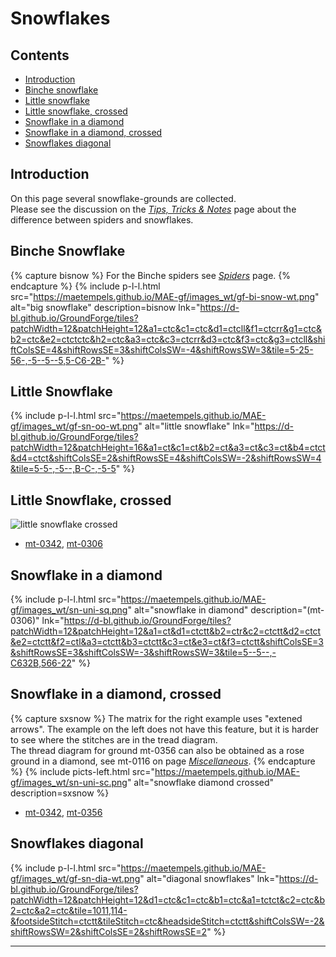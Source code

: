 # Snowflakes

## Contents
* [Introduction](#introduction)
* [Binche snowflake](#binche-snowflake)
* [Little snowflake](#little-snowflake)
* [Little snowflake, crossed](#little-snowflake-crossed)
* [Snowflake in a diamond](#snowflake-in-a-diamond)
* [Snowflake in a diamond, crossed](#snowflake-in-a-diamond-crossed)
* [Snowflakes diagonal](#snowflakes-diagonal)

## Introduction
On this page several snowflake-grounds are collected.   
Please see the discussion on the [_Tips, Tricks &amp; Notes_][page-tips] page about the difference between spiders and snowflakes.

## Binche Snowflake
{% capture bisnow %}
For the Binche spiders see <a href="https://maetempels.github.io/MAE-gf/docs/spiders#binche-spiders"><em>Spiders</em></a> page.
{% endcapture %}
{% include p-l-l.html
  src="https://maetempels.github.io/MAE-gf/images_wt/gf-bi-snow-wt.png"
  alt="big snowflake"
  description=bisnow
  lnk="https://d-bl.github.io/GroundForge/tiles?patchWidth=12&patchHeight=12&a1=ctc&c1=ctc&d1=ctcll&f1=ctcrr&g1=ctc&b2=ctc&e2=ctctctc&h2=ctc&a3=ctc&c3=ctcrr&d3=ctc&f3=ctc&g3=ctcll&shiftColsSE=4&shiftRowsSE=3&shiftColsSW=-4&shiftRowsSW=3&tile=5-25-56-,-5--5--5,5-C6-2B-"
%}

## Little Snowflake
{% include p-l-l.html
  src="https://maetempels.github.io/MAE-gf/images_wt/gf-sn-oo-wt.png"
  alt="little snowflake"
  lnk="https://d-bl.github.io/GroundForge/tiles?patchWidth=12&patchHeight=16&a1=ct&c1=ct&b2=ct&a3=ct&c3=ct&b4=ctct&d4=ctct&shiftColsSE=2&shiftRowsSE=4&shiftColsSW=-2&shiftRowsSW=4&tile=5-5-,-5--,B-C-,-5-5"
%}

## Little Snowflake, crossed
![little snowflake crossed][pic-sn-cr]
* [mt-0342][T-ex-0342], [mt-0306][T-mt-0306]

[pic-sn-cr]: https://maetempels.github.io/MAE-gf/images_wt/gf-sn-cr-wt.png
[T-ex-0342]: https://d-bl.github.io/GroundForge/tiles?patchWidth=16&patchHeight=16&c1=c&e1=c&b2=ctctc&d2=tc&f2=ctctc&h2=ct&a3=ct&g3=ct&h4=ctct&shiftColsSE=4&shiftRowsSE=4&shiftColsSW=-4&shiftRowsSW=4&tile=--B-C---,-E-5-O-K,5-----5-,-------5
[T-mt-0306]: https://d-bl.github.io/GroundForge/tiles?patchWidth=24&patchHeight=24&c1=c&e1=c&b2=c&d2=tctc&f2=c&h2=ctct&a3=cr&g3=cl&h4=tct&shiftColsSE=4&shiftRowsSE=4&shiftColsSW=-4&shiftRowsSW=4&tile=--B-C---,-E-5-O-K,5-----5-,-------5

## Snowflake in a diamond
{% include p-l-l.html
  src="https://maetempels.github.io/MAE-gf/images_wt/sn-uni-sq.png"
  alt="snowflake in diamond"
  description="(mt-0306)"
  lnk="https://d-bl.github.io/GroundForge/tiles?patchWidth=12&patchHeight=12&a1=ct&d1=ctctt&b2=ctr&c2=ctctt&d2=ctct&e2=ctctt&f2=ctl&a3=ctctt&b3=ctctt&c3=ct&e3=ct&f3=ctctt&shiftColsSE=3&shiftRowsSE=3&shiftColsSW=-3&shiftRowsSW=3&tile=5--5--,-C632B,566-22"
%}  

## Snowflake in a diamond, crossed
{% capture sxsnow %}
The matrix for the right example uses &quot;extened arrows&quot;. The example on the left does not have this feature, but it is harder to see where the stitches are in the tread diagram.<br>The thread diagram for ground mt-0356 can also be obtained as a rose ground in a diamond, see mt-0116 on page <a href="https://maetempels.github.io/MAE-gf/docs/misca#rose-ground-in-a-diamond"><em>Miscellaneous</em></a>.
{% endcapture %}
{% include picts-left.html
  src="https://maetempels.github.io/MAE-gf/images_wt/sn-uni-sc.png"
  alt="snowflake diamond crossed"
  description=sxsnow
%}
* [mt-0342][T-0342-sq], [mt-0356][T-mt-0356]

[T-0342-sq]: https://d-bl.github.io/GroundForge/tiles?patchWidth=12&patchHeight=12&a1=ct&b1=ctct&c1=ct&d1=ct&a2=ct&c2=ctctl&d2=ctctt&a3=ctctt&b3=ctctr&c3=ctct&d3=ctctl&a4=ctctr&b4=ctct&c4=ct&b5=ct&c5=ctct&shiftColsSE=3&shiftRowsSE=3&shiftColsSW=-4&shiftRowsSW=2&tile=9C46,8-27,8D17,4889,-468
[T-mt-0356]: https://d-bl.github.io/GroundForge/tiles?patchWidth=17&patchHeight=16&j1=ctcl&f1=ctcr&d1=c&c1=ctct&b1=c&d2=cr&b2=cl&h3=ctct&c3=ctc&d4=c&b4=c&j5=ctcr&f5=ctcl&d5=c&c5=tctc&b5=c&tile=-O3E-5---5,-4-7--W-Y-,--5----5--,-B-C--Y-W-,-158-L---H&footsideStitch=tctct&tileStitch=ctc&headsideStitch=tctct&shiftColsSW=-5&shiftRowsSW=5&shiftColsSE=5&shiftRowsSE=5

## Snowflakes diagonal
{% include p-l-l.html
  src="https://maetempels.github.io/MAE-gf/images_wt/gf-sn-dia-wt.png"
  alt="diagonal snowflakes"
  lnk="https://d-bl.github.io/GroundForge/tiles?patchWidth=12&patchHeight=12&d1=ctc&c1=ctc&b1=ctc&a1=tctct&c2=ctc&b2=ctc&a2=ctc&tile=1011,114-&footsideStitch=ctctt&tileStitch=ctc&headsideStitch=ctctt&shiftColsSW=-2&shiftRowsSW=2&shiftColsSE=2&shiftRowsSE=2"
%} 

***

[page-spiders]: https://maetempels.github.io/MAE-gf/docs/spiders#binche-spiders
[page-maths-tb]: https://maetempels.github.io/MAE-gf/docs/maths#to-big-matrix
[page-tips]: https://maetempels.github.io/MAE-gf/docs/tricks#ground-names








